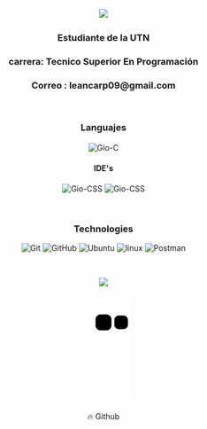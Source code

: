 <!---
LeanIsaac/LeanIsaac is a ✨ special ✨ repository because its `README.md` (this file) appears on your GitHub profile.
You can click the Preview link to take a look at your changes.

--->
<!---
<p align='center'>
    <img src="https://media.giphy.com/media/3o7520JM4Eah9ntP2g/giphy.gif">
</p>
--->
<p align='center'>
<img src="https://media.giphy.com/media/qgQUggAC3Pfv687qPC/giphy.gif">
</p>

<div align=center>
  <h3><b>Estudiante de la UTN</b></h3>
</div>

<div align=center>
<h3><b>carrera: Tecnico Superior En Programación</b></h3>
</div>

<div align=center>
<h3><b>Correo : leancarp09@gmail.com </b></h3>
</div>
<br>
<div align=center>
<h3><b> Languajes</b></h3>

<!--![C](https://img.shields.io/badge/-C-000?&logo=C)
<img src="https://img.shields.io/badge/JavaScript-F7DF1E?style=for-the-badge&logo=javascript&logoColor=414141" />
-->
 <img align="center" alt="Gio-C" height="50" width="50" src="https://cdn.jsdelivr.net/gh/devicons/devicon/icons/c/c-original.svg">    
    
</div>

 <h4 align = "center"> IDE's </h4>
  <p align="center">
     <img align="center" alt="Gio-CSS" height="45" width="45" src="https://cdn.worldvectorlogo.com/logos/eclipse-11.svg">
     <img align="center" alt="Gio-CSS" height="45" width="45" src="https://cdn.jsdelivr.net/gh/devicons/devicon/icons/vscode/vscode-original.svg">
    <!--- <img align="center" alt="Gio-CSS" height="45" width="45" src="https://cdn.jsdelivr.net/gh/devicons/devicon/icons/visualstudio/visualstudio-plain.svg"> --->   
      </p>
</div>

<br>
<div align=center>
<h3><b> Technologies </b></h3>

<!---
![Visual Studio Code](https://img.shields.io/badge/Visual_Studio_Code-0078D4?style=for-the-badge&logo=visual%20studio%20code&logoColor=white)
--->
![Git](https://img.shields.io/badge/Git-F05032?style=for-the-badge&logo=git&logoColor=white)
![GitHub](https://img.shields.io/badge/GitHub-100000?style=for-the-badge&logo=github&logoColor=white)
![Ubuntu](https://img.shields.io/badge/Ubuntu-E95420?style=for-the-badge&logo=ubuntu&logoColor=white)
<img src="https://img.shields.io/badge/Linux-FCC624?style=for-the-badge&logo=linux&logoColor=black" alt="linux">
![Postman](https://img.shields.io/badge/Postman-FF6C37?style=for-the-badge&logo=Postman&logoColor=white)
</div>
<!--
<div align=center>
  <h3><b>📍 Contador de Visitas</b></h3>
</div>
-->
<br>
<p align="center" >   
  <img src="https://profile-counter.glitch.me/LeanIssac/count.svg" />  
</p>

 <div align=center>
    
![Snake animation](https://github.com/Al3ncar/Al3ncar/blob/output/github-contribution-grid-snake.svg) 
    
🔥 Github
    
